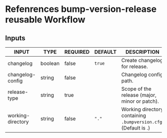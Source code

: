 # Refenrences bump-version-release reusable Workflow

## Inputs

<!-- AUTO-DOC-INPUT:START - Do not remove or modify this section -->

| INPUT             | TYPE    | REQUIRED | DEFAULT | DESCRIPTION                                                     |
| ----------------- | ------- | -------- | ------- | --------------------------------------------------------------- |
| changelog         | boolean | false    | `true`  | Create changelog for release.                                   |
| changelog-config  | string  | false    |         | Changelog config path.                                          |
| release-type      | string  | true     |         | Scope of the release (major, minor or patch).                   |
| working-directory | string  | false    | `"."`   | Working directory containing `.bumpversion.cfg`. (Default is .) |

<!-- AUTO-DOC-INPUT:END -->
